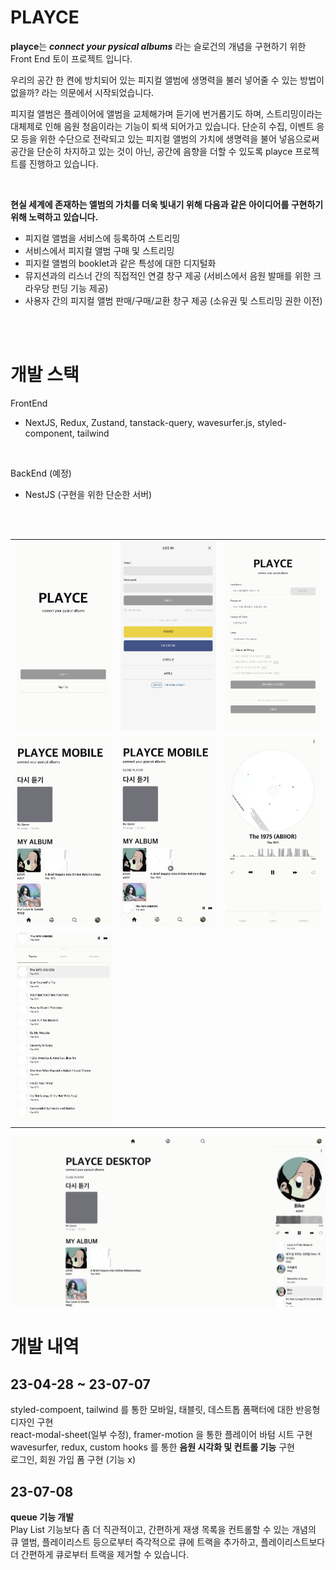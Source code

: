 # PLAYCE
**playce**는 ***connect your pysical albums*** 라는 슬로건의 개념을 구현하기 위한
Front End 토이 프로젝트 입니다. <br/>

우리의 공간 한 켠에 방치되어 있는 피지컬 앨범에 생명력을 불러 넣어줄 수 있는 방법이 없을까? 라는 의문에서 시작되었습니다. <br/>

피지컬 앨범은 플레이어에 앨범을 교체해가며 듣기에 번거롭기도 하며, 스트리밍이라는 대체제로 인해 음원 청음이라는 기능이 퇴색 되어가고 있습니다. 단순히 수집, 이벤트 응모 등을 위한 수단으로 전락되고 있는 피지컬 앨범의 가치에 생명력을 불어 넣음으로써 공간을 단순히 차지하고 있는 것이 아닌, 공간에 음향을 더할 수 있도록 playce 프로젝트를 진행하고 있습니다.

<br/>


**현실 세계에 존재하는 앨범의 가치를 더욱 빛내기 위해 다음과 같은 아이디어를 구현하기 위해 노력하고 있습니다.**

- 피지컬 앨범을 서비스에 등록하여 스트리밍
- 서비스에서 피지컬 앨범 구매 및 스트리밍
- 피지컬 앨범의 booklet과 같은 특성에 대한 디지털화 
- 뮤지션과의 리스너 간의 직접적인 연결 창구 제공 (서비스에서 음원 발매를 위한 크라우당 펀딩 기능 제공)
- 사용자 간의 피지컬 앨범 판매/구매/교환 창구 제공 (소유권 및 스트리밍 권한 이전)

<br/>
<br/>

# 개발 스택
FrontEnd 
- NextJS, Redux, Zustand, tanstack-query, wavesurfer.js, styled-component, tailwind

<br/>

BackEnd (예정)
- NestJS (구현을 위한 단순한 서버)

<br/>
<br/>

||||
|----|----|----|
|![init](img/1.jpeg)|![login](img/2.jpeg)|![signin](img/3.jpeg)|
|![init](img/4.jpeg)|![login](img/5.jpeg)|![signin](img/6.jpeg)|
|![init](img/7.jpeg)|

![full](img/8.jpeg)

<!-- <table>
  <tr>
     <td><img src="img/1.jpeg" alt="google"></td>
     <td><img src="img/2.jpeg" alt="google"></td>    
     <td><img src="img/3.jpeg" alt="google"></td>
  </tr>
  <tr>
     <td><img src="img/4.jpeg" alt="google"></td>
     <td><img src="img/5.jpeg" alt="google"></td>    
     <td><img src="img/6.jpeg" alt="google"></td>
  </tr>
  <tr>
     <td><img src="img/7.jpeg" alt="google"></td>
     <td colspan="2"><img src="img/8.jpeg" alt="google" width="80%"></td>
  </tr>
</table> -->


# 개발 내역
## 23-04-28 ~ 23-07-07
styled-compoent, tailwind 를 통한 모바일, 태블릿, 데스트톱 폼팩터에 대한 반응형 디자인 구현 <br/>
react-modal-sheet(일부 수정), framer-motion 을 통한 플레이어 바텀 시트 구현 <br/>
wavesurfer, redux, custom hooks 를 통한 **음원 시각화 및 컨트롤 기능** 구현 <br/> 
로그인, 회원 가입 폼 구현 (기능 x)

## 23-07-08
**queue 기능 개발** <br/>
Play List 기능보다 좀 더 직관적이고, 간편하게 재생 목록을 컨트롤할 수 있는 개념의 큐
앨범, 플레이리스트 등으로부터 즉각적으로 큐에 트랙을 추가하고, 플레이리스트보다 더 간편하게 큐로부터 트랙을 제거할 수 있습니다.
